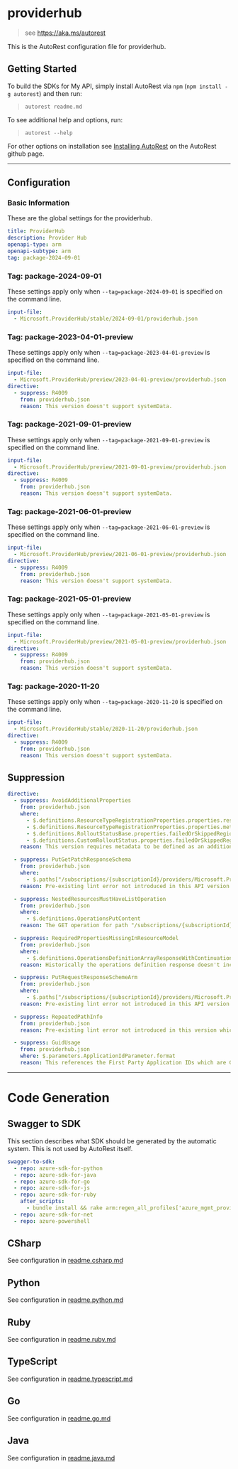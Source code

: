 # providerhub

> see https://aka.ms/autorest

This is the AutoRest configuration file for providerhub.

## Getting Started

To build the SDKs for My API, simply install AutoRest via `npm` (`npm install -g autorest`) and then run:

> `autorest readme.md`

To see additional help and options, run:

> `autorest --help`

For other options on installation see [Installing AutoRest](https://aka.ms/autorest/install) on the AutoRest github page.

---

## Configuration

### Basic Information

These are the global settings for the providerhub.

```yaml
title: ProviderHub
description: Provider Hub
openapi-type: arm
openapi-subtype: arm
tag: package-2024-09-01
```

### Tag: package-2024-09-01

These settings apply only when `--tag=package-2024-09-01` is specified on the command line.

```yaml $(tag) == 'package-2024-09-01'
input-file:
  - Microsoft.ProviderHub/stable/2024-09-01/providerhub.json
```

### Tag: package-2023-04-01-preview

These settings apply only when `--tag=package-2023-04-01-preview` is specified on the command line.

```yaml $(tag) == 'package-2023-04-01-preview'
input-file:
  - Microsoft.ProviderHub/preview/2023-04-01-preview/providerhub.json
directive:
  - suppress: R4009
    from: providerhub.json
    reason: This version doesn't support systemData.
```

### Tag: package-2021-09-01-preview

These settings apply only when `--tag=package-2021-09-01-preview` is specified on the command line.

```yaml $(tag) == 'package-2021-09-01-preview'
input-file:
  - Microsoft.ProviderHub/preview/2021-09-01-preview/providerhub.json
directive:
  - suppress: R4009
    from: providerhub.json
    reason: This version doesn't support systemData.
```

### Tag: package-2021-06-01-preview

These settings apply only when `--tag=package-2021-06-01-preview` is specified on the command line.

```yaml $(tag) == 'package-2021-06-01-preview'
input-file:
  - Microsoft.ProviderHub/preview/2021-06-01-preview/providerhub.json
directive:
  - suppress: R4009
    from: providerhub.json
    reason: This version doesn't support systemData.
```

### Tag: package-2021-05-01-preview

These settings apply only when `--tag=package-2021-05-01-preview` is specified on the command line.

```yaml $(tag) == 'package-2021-05-01-preview'
input-file:
  - Microsoft.ProviderHub/preview/2021-05-01-preview/providerhub.json
directive:
  - suppress: R4009
    from: providerhub.json
    reason: This version doesn't support systemData.
```

### Tag: package-2020-11-20

These settings apply only when `--tag=package-2020-11-20` is specified on the command line.

```yaml $(tag) == 'package-2020-11-20'
input-file:
  - Microsoft.ProviderHub/stable/2020-11-20/providerhub.json
directive:
  - suppress: R4009
    from: providerhub.json
    reason: This version doesn't support systemData.
```

## Suppression

``` yaml
directive:
  - suppress: AvoidAdditionalProperties
    from: providerhub.json
    where:
      - $.definitions.ResourceTypeRegistrationProperties.properties.resourceConcurrencyControlOptions
      - $.definitions.ResourceTypeRegistrationProperties.properties.metadata
      - $.definitions.RolloutStatusBase.properties.failedOrSkippedRegions
      - $.definitions.CustomRolloutStatus.properties.failedOrSkippedRegions
    reason: This version requires metadata to be defined as an additional property.

  - suppress: PutGetPatchResponseSchema
    from: providerhub.json
    where:
      - $.paths["/subscriptions/{subscriptionId}/providers/Microsoft.ProviderHub/providerRegistrations/{providerNamespace}/operations/default"]
    reason: Pre-existing lint error not introduced in this API version and cannot be modified without breaking change to customers. The PUT contains the same properties as GET under the `contents` field.

  - suppress: NestedResourcesMustHaveListOperation
    from: providerhub.json
    where:
      - $.definitions.OperationsPutContent
    reason: The GET operation for path "/subscriptions/{subscriptionId}/providers/Microsoft.ProviderHub/providerRegistrations/{providerNamespace}/operations/default" returns a list of operations. There isn't a point GET for this operation.

  - suppress: RequiredPropertiesMissingInResourceModel
    from: providerhub.json
    where:
      - $.definitions.OperationsDefinitionArrayResponseWithContinuation
    reason: Historically the operations definition response doesn't include ID property. This is a pre-existing lint error not introduced in this API version and cannot be modified without breaking change to customers.

  - suppress: PutRequestResponseSchemeArm
    from: providerhub.json
    where:
      - $.paths["/subscriptions/{subscriptionId}/providers/Microsoft.ProviderHub/providerRegistrations/{providerNamespace}/newRegionFrontloadRelease/{releaseName}"].put
    reason: Pre-existing lint error not introduced in this API version and cannot be modified without breaking change to customers.

  - suppress: RepeatedPathInfo
    from: providerhub.json
    reason: Pre-existing lint error not introduced in this version which required the provider namespace to be in the body.

  - suppress: GuidUsage
    from: providerhub.json
    where: $.parameters.ApplicationIdParameter.format
    reason: This references the First Party Application IDs which are GUIDs.
```

---

# Code Generation

## Swagger to SDK

This section describes what SDK should be generated by the automatic system.
This is not used by AutoRest itself.

```yaml $(swagger-to-sdk)
swagger-to-sdk:
  - repo: azure-sdk-for-python
  - repo: azure-sdk-for-java
  - repo: azure-sdk-for-go
  - repo: azure-sdk-for-js
  - repo: azure-sdk-for-ruby
    after_scripts:
      - bundle install && rake arm:regen_all_profiles['azure_mgmt_providerhub']
  - repo: azure-sdk-for-net
  - repo: azure-powershell
```

## CSharp

See configuration in [readme.csharp.md](./readme.csharp.md)

## Python

See configuration in [readme.python.md](./readme.python.md)

## Ruby

See configuration in [readme.ruby.md](./readme.ruby.md)

## TypeScript

See configuration in [readme.typescript.md](./readme.typescript.md)

## Go

See configuration in [readme.go.md](./readme.go.md)

## Java

See configuration in [readme.java.md](./readme.java.md)
